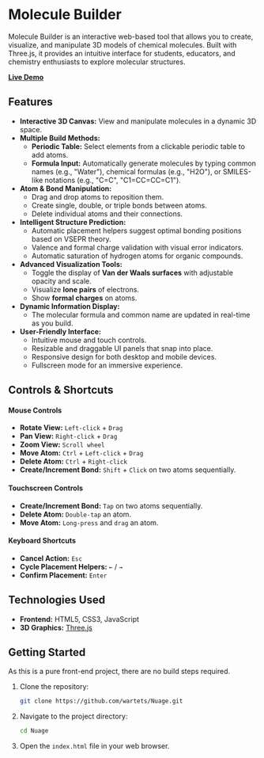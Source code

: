 # Molecule Builder

Molecule Builder is an interactive web-based tool that allows you to create, visualize, and manipulate 3D models of chemical molecules. Built with Three.js, it provides an intuitive interface for students, educators, and chemistry enthusiasts to explore molecular structures.

**[Live Demo](https://wartets.github.io/Nuage/)**

## Features

-   **Interactive 3D Canvas:** View and manipulate molecules in a dynamic 3D space.
-   **Multiple Build Methods:**
    -   **Periodic Table:** Select elements from a clickable periodic table to add atoms.
    -   **Formula Input:** Automatically generate molecules by typing common names (e.g., "Water"), chemical formulas (e.g., "H2O"), or SMILES-like notations (e.g., "C=C", "C1=CC=CC=C1").
-   **Atom & Bond Manipulation:**
    -   Drag and drop atoms to reposition them.
    -   Create single, double, or triple bonds between atoms.
    -   Delete individual atoms and their connections.
-   **Intelligent Structure Prediction:**
    -   Automatic placement helpers suggest optimal bonding positions based on VSEPR theory.
    -   Valence and formal charge validation with visual error indicators.
    -   Automatic saturation of hydrogen atoms for organic compounds.
-   **Advanced Visualization Tools:**
    -   Toggle the display of **Van der Waals surfaces** with adjustable opacity and scale.
    -   Visualize **lone pairs** of electrons.
    -   Show **formal charges** on atoms.
-   **Dynamic Information Display:**
    -   The molecular formula and common name are updated in real-time as you build.
-   **User-Friendly Interface:**
    -   Intuitive mouse and touch controls.
    -   Resizable and draggable UI panels that snap into place.
    -   Responsive design for both desktop and mobile devices.
    -   Fullscreen mode for an immersive experience.

## Controls & Shortcuts

#### Mouse Controls
-   **Rotate View:** `Left-click` + `Drag`
-   **Pan View:** `Right-click` + `Drag`
-   **Zoom View:** `Scroll wheel`
-   **Move Atom:** `Ctrl` + `Left-click` + `Drag`
-   **Delete Atom:** `Ctrl` + `Right-click`
-   **Create/Increment Bond:** `Shift` + `Click` on two atoms sequentially.

#### Touchscreen Controls
-   **Create/Increment Bond:** `Tap` on two atoms sequentially.
-   **Delete Atom:** `Double-tap` an atom.
-   **Move Atom:** `Long-press` and `drag` an atom.

#### Keyboard Shortcuts
-   **Cancel Action:** `Esc`
-   **Cycle Placement Helpers:** `←` / `→`
-   **Confirm Placement:** `Enter`

## Technologies Used

-   **Frontend:** HTML5, CSS3, JavaScript
-   **3D Graphics:** [Three.js](https://threejs.org/)

## Getting Started

As this is a pure front-end project, there are no build steps required.

1.  Clone the repository:
    ```sh
    git clone https://github.com/wartets/Nuage.git
    ```
2.  Navigate to the project directory:
    ```sh
    cd Nuage
    ```
3.  Open the `index.html` file in your web browser.
